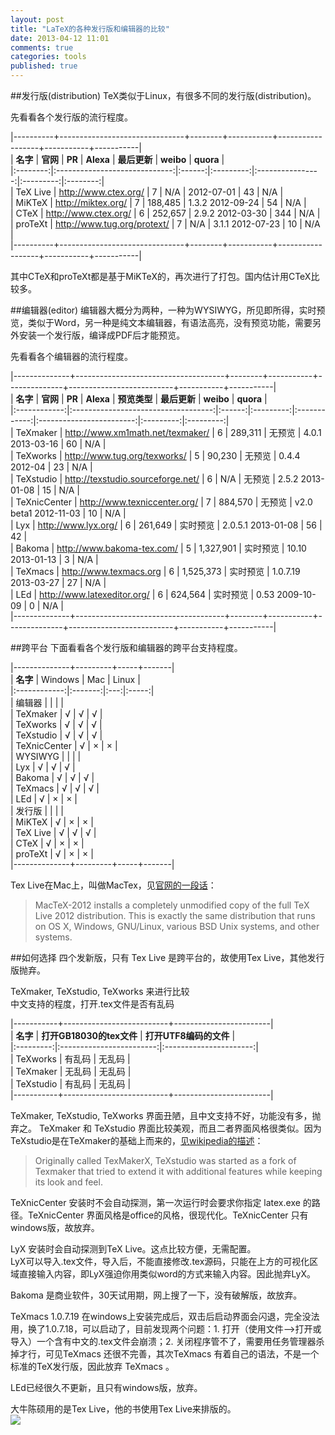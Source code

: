 ```yaml
---
layout: post
title: "LaTeX的各种发行版和编辑器的比较"
date: 2013-04-12 11:01
comments: true
categories: tools
published: true
---
```

##发行版(distribution)
TeX类似于Linux，有很多不同的发行版(distribution)。

先看看各个发行版的流行程度。
 
|----------+-------------------------------+--------+-----------+------------------+-----------+-----------|  
| **名字** |            **官网**           | **PR** | **Alexa** |   **最后更新**   | **weibo** | **quora** |  
|:--------:|:-----------------------------:|:------:|:---------:|:----------------:|:---------:|:--------:|  
| TeX Live |     <http://www.ctex.org/>    |    7   |    N/A    |    2012-07-01    |     43    |    N/A    |  
|  MiKTeX  |     <http://miktex.org/>      |    7   |  188,485  | 1.3.2 2012-09-24 |     54    |    N/A    |  
|   CTeX   |     <http://www.ctex.org/>    |    6   |  252,657  | 2.9.2 2012-03-30 |     344   |    N/A    |  
|  proTeXt | <http://www.tug.org/protext/> |    7   |    N/A    | 3.1.1 2012-07-23 |     10    |    N/A    |  
|----------+-------------------------------+--------+-----------+------------------+-----------+-----------|   

其中CTeX和proTeXt都是基于MiKTeX的，再次进行了打包。国内估计用CTeX比较多。

##编辑器(editor)
编辑器大概分为两种，一种为WYSIWYG，所见即所得，实时预览，类似于Word，另一种是纯文本编辑器，有语法高亮，没有预览功能，需要另外安装一个发行版，编译成PDF后才能预览。

先看看各个编辑器的流行程度。

|--------------+-------------------------------------+--------+-----------+--------------+--------------------------+-----------+-----------|  
|   **名字**   |                 **官网**            | **PR** | **Alexa** | **预览类型** |      **最后更新**        | **weibo** | **quora** |  
|:------------:|:-----------------------------------:|:------:|:---------:|:------------:|:------------------------:|:---------:|:---------:|  
|   TeXmaker   | <http://www.xm1math.net/texmaker/>  |    6   |  289,311  |    无预览    |      4.0.1 2013-03-16    |     60    |    N/A    |  
|   TeXworks   |   <http://www.tug.org/texworks/>    |    5   |  90,230   |    无预览    |      0.4.4  2012-04      |     23    |    N/A    |  
|   TeXstudio  | <http://texstudio.sourceforge.net/> |    6   |    N/A    |    无预览    |      2.5.2 2013-01-08    |     15    |    N/A    |  
| TeXnicCenter |   <http://www.texniccenter.org/>    |    7   |  884,570  |    无预览    |  v2.0 beta1 2012-11-03   |     10    |    N/A    |  
|     Lyx      |       <http://www.lyx.org/>         |    6   |  261,649  |   实时预览   |    2.0.5.1 2013-01-08    |     56    |     42    |  
|    Bakoma    |   <http://www.bakoma-tex.com/>      |    5   | 1,327,901 |   实时预览   |     10.10 2013-01-13     |      3    |    N/A    |  
|   TeXmacs    |     <http://www.texmacs.org>        |    6   | 1,525,373 |   实时预览   |   1.0.7.19 2013-03-27    |     27    |    N/A    |  
|     LEd      |   <http://www.latexeditor.org/>     |    6   |  624,564  |   实时预览   |     0.53 2009-10-09      |     0    |    N/A    |  
|--------------+-------------------------------------+--------+-----------+--------------+--------------------------+-----------+-----------|  

<!--more-->

##跨平台
下面看看各个发行版和编辑器的跨平台支持程度。

|--------------+---------+-----+-------|  
|   **名字**   | Windows | Mac | Linux |  
|:------------:|:-------:|:---:|:-----:|  
|    编辑器     |         |     |       |  
|   TeXmaker   |    √    |  √  |   √   |  
|   TeXworks   |    √    |  √  |   √   |  
|   TeXstudio  |    √    |  √  |   √   |   
| TeXnicCenter |    √    |  ×  |   ×   |  
|   WYSIWYG    |         |     |       |  
|     Lyx      |    √    |  √  |   √   |  
|    Bakoma    |    √    |  √  |   √   |  
|   TeXmacs    |    √    |  √  |   √   |  
|     LEd      |    √    |  ×  |   ×   |  
|     发行版    |         |     |       |  
|     MiKTeX   |     √   |  ×  |   ×   |  
|    TeX Live  |    √    |  √  |   √   |  
|     CTeX     |     √   |  ×  |   ×   |  
|     proTeXt  |     √   |  ×  |   ×   |  
|--------------+---------+-----+-------| 

Tex Live在Mac上，叫做MacTex，见[官网的一段话](http://www.tug.org/mactex/newfeatures.html)：

> MacTeX-2012 installs a completely unmodified copy of the full TeX Live 2012 distribution. This is exactly the same distribution that runs on OS X, Windows, GNU/Linux, various BSD Unix systems, and other systems.

##如何选择
四个发新版，只有 Tex Live 是跨平台的，故使用Tex Live，其他发行版抛弃。

TeXmaker, TeXstudio, TeXworks 来进行比较  
中文支持的程度，打开.tex文件是否有乱码

|-----------+--------------------------+------------------------|  
|  **名字** | **打开GB18030的tex文件** | **打开UTF8编码的文件** |  
|:---------:|:------------------------:|:----------------------:|  
| TeXworks  |         有乱码           |          无乱码        |  
| TeXmaker  |         无乱码           |          无乱码        |  
| TeXstudio |         有乱码           |          无乱码        |  
|-----------+--------------------------+------------------------|  

TeXmaker, TeXstudio, TeXworks 界面丑陋，且中文支持不好，功能没有多，抛弃之。
TeXmaker 和 TeXstudio 界面比较美观，而且二者界面风格很类似。因为TeXstudio是在TeXmaker的基础上而来的，[见wikipedia的描述](http://en.wikipedia.org/wiki/TeXstudio)：

> Originally called TexMakerX, TeXstudio was started as a fork of Texmaker that tried to extend it with additional features while keeping its look and feel.

TeXnicCenter 安装时不会自动探测，第一次运行时会要求你指定 latex.exe 的路径。TeXnicCenter 界面风格是office的风格，很现代化。TeXnicCenter 只有 windows版，故放弃。

LyX 安装时会自动探测到TeX Live。这点比较方便，无需配置。  
LyX可以导入.tex文件，导入后，不能直接修改.tex源码，只能在上方的可视化区域直接输入内容，即LyX强迫你用类似word的方式来输入内容。因此抛弃LyX。

Bakoma 是商业软件，30天试用期，网上搜了一下，没有破解版，故放弃。

TeXmacs 1.0.7.19 在windows上安装完成后，双击后启动界面会闪退，完全没法用，换了1.0.7.18，可以启动了，目前发现两个问题：1. 打开（使用文件-->打开或导入）一个含有中文的.tex文件会崩溃；2. 关闭程序管不了，需要用任务管理器杀掉才行，可见TeXmacs 还很不完善，其次TeXmacs 有着自己的语法，不是一个标准的TeX发行版，因此放弃 TeXmacs 。

LEd已经很久不更新，且只有windows版，放弃。

大牛陈硕用的是Tex Live，他的书使用Tex Live来排版的。  
![](http://yanjiuyanjiu-wordpress.stor.sinaapp.com/uploads/2013/04/chenshuo_texlive.png)